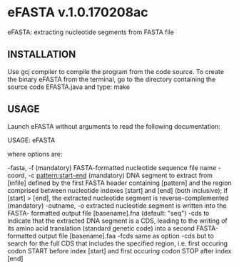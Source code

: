 # eFASTA v.1.0.170208ac
eFASTA: extracting nucleotide segments from FASTA file


## INSTALLATION ##
Use gcj compiler to compile the program from the code source. To create the binary eFASTA from the terminal, go to the directory containing the source code EFASTA.java and type:
  make


## USAGE ##
Launch eFASTA without arguments to read the following documentation:

 USAGE:   eFASTA <options>

  where options are:

   -fasta, -f <infile>             (mandatory) FASTA-formatted nucleotide sequence file name
   -coord, -c <pattern:start-end>  (mandatory) DNA segment to extract  from [infile] defined
                                   by the first FASTA  header  containing [pattern]  and the
                                   region comprised  between nucleotide  indexes [start] and
                                   [end] (both inclusive); if [start] > [end], the extracted
                                   nucleotide segment is reverse-complemented (mandatory)
   -outname, -o <basename>         extracted nucleotide  segment is written  into the FASTA-
                                   formatted output file [basename].fna (default: "seq")
   -cds                            to indicate  that the  extracted  DNA  segment is  a CDS,
                                   leading to  the writing  of its  amino  acid  translation
                                   (standard  genetic  code)  into a  second FASTA-formatted
                                   output file [basename].faa
   -fcds                           same as  option -cds  but to search for the full CDS that
                                   includes the specified region,  i.e. first occuring codon
                                   START before index [start]  and first occuring codon STOP
                                   after index [end]
